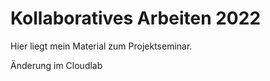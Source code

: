 # Kollaboratives Arbeiten 2022



Hier liegt mein Material zum Projektseminar.

Änderung im Cloudlab
